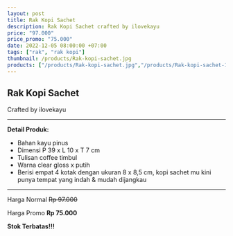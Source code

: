 ```yaml
---
layout: post
title: Rak Kopi Sachet
description: Rak Kopi Sachet crafted by ilovekayu
price: "97.000"
price_promo: "75.000"
date: 2022-12-05 08:00:00 +07:00
tags: ["rak", "rak kopi"]
thumbnail: /products/Rak-kopi-sachet.jpg
products: ["/products/Rak-kopi-sachet.jpg","/products/Rak-kopi-sachet-1.jpg","/products/Rak-kopi-sachet-2.jpg","/products/Rak-kopi-sachet-3.jpg"]
---
```


## Rak Kopi Sachet ##

Crafted by ilovekayu

---

**Detail Produk:**

* Bahan kayu pinus
* Dimensi P 39 x L 10 x T 7 cm
* Tulisan coffee timbul
* Warna clear gloss x putih
* Berisi empat 4 kotak dengan ukuran 8 x 8,5 cm, kopi sachet mu kini punya tempat yang indah & mudah dijangkau 

---

Harga Normal ~~Rp 97.000~~

Harga Promo **Rp 75.000**

**Stok Terbatas!!!**

